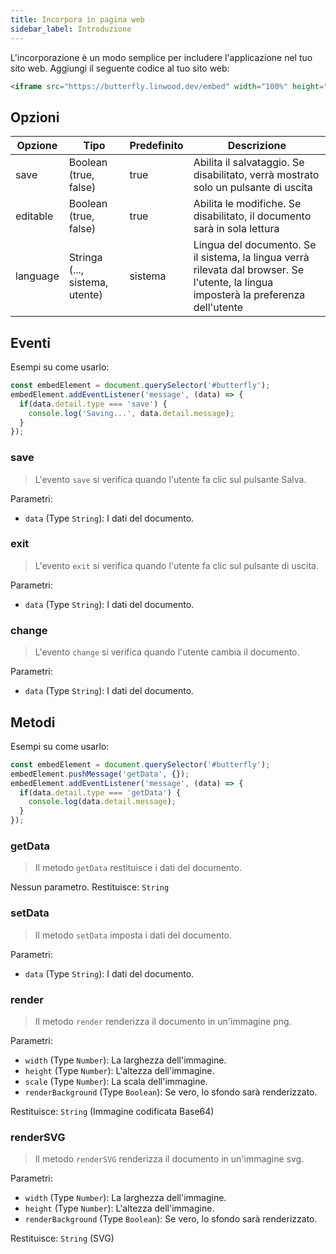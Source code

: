```yaml
---
title: Incorpora in pagina web
sidebar_label: Introduzione
---
```


L'incorporazione è un modo semplice per includere l'applicazione nel tuo sito web. Aggiungi il seguente codice al tuo sito web:

```html
<iframe src="https://butterfly.linwood.dev/embed" width="100%" height="500px" allowtransparency="true"></iframe>
```

## Opzioni

| Opzione  | Tipo                           | Predefinito | Descrizione                                                                                                                           |
| -------- | ------------------------------ | ----------- | ------------------------------------------------------------------------------------------------------------------------------------- |
| save     | Boolean (true, false)          | true        | Abilita il salvataggio. Se disabilitato, verrà mostrato solo un pulsante di uscita                                                    |
| editable | Boolean (true, false)          | true        | Abilita le modifiche. Se disabilitato, il documento sarà in sola lettura                                                              |
| language | Stringa (..., sistema, utente) | sistema     | Lingua del documento. Se il sistema, la lingua verrà rilevata dal browser. Se l'utente, la lingua imposterà la preferenza dell'utente |

## Eventi

Esempi su come usarlo:

```javascript
const embedElement = document.querySelector('#butterfly');
embedElement.addEventListener('message', (data) => {
  if(data.detail.type === 'save') {
    console.log('Saving...', data.detail.message);
  }
});
```

### save

> L'evento `save` si verifica quando l'utente fa clic sul pulsante Salva.

Parametri:

* `data` (Type `String`): I dati del documento.

### exit

> L'evento `exit` si verifica quando l'utente fa clic sul pulsante di uscita.

Parametri:

* `data` (Type `String`): I dati del documento.

### change

> L'evento `change` si verifica quando l'utente cambia il documento.

Parametri:

* `data` (Type `String`): I dati del documento.

## Metodi

Esempi su come usarlo:

```javascript
const embedElement = document.querySelector('#butterfly');
embedElement.pushMessage('getData', {});
embedElement.addEventListener('message', (data) => {
  if(data.detail.type === 'getData') {
    console.log(data.detail.message);
  }
});
```

### getData

> Il metodo `getData` restituisce i dati del documento.

Nessun parametro. Restituisce: `String`

### setData

> Il metodo `setData` imposta i dati del documento.

Parametri:

* `data` (Type `String`): I dati del documento.

### render

> Il metodo `render` renderizza il documento in un'immagine png.

Parametri:

* `width` (Type `Number`): La larghezza dell'immagine.
* `height` (Type `Number`): L'altezza dell'immagine.
* `scale` (Type `Number`): La scala dell'immagine.
* `renderBackground` (Type `Boolean`): Se vero, lo sfondo sarà renderizzato.

Restituisce: `String` (Immagine codificata Base64)

### renderSVG

> Il metodo `renderSVG` renderizza il documento in un'immagine svg.

Parametri:

* `width` (Type `Number`): La larghezza dell'immagine.
* `height` (Type `Number`): L'altezza dell'immagine.
* `renderBackground` (Type `Boolean`): Se vero, lo sfondo sarà renderizzato.

Restituisce: `String` (SVG)
